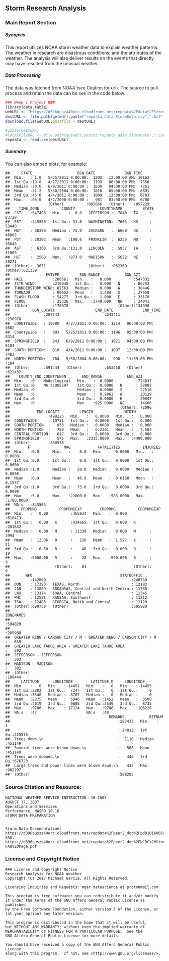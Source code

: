 Storm Research Analysis
-----------------------

### Main Report Section

##### Synopsis

This report utilizes NOAA storm weather data to explain weather patterns. The weather in research are disastrous conditions, and the attributes of the weather. The analysis will also deliver results on the events that directly may have resulted from the unusual weather.

##### Data Processing

The data was fetched from NOAA (see Citation for url). The source to pull process and retain the data can be see in the code below.

``` r
### Week 1 Project ###
library(data.table)
webURL <- "https://d396qusza40orc.cloudfront.net/repdata%2Fdata%2FStormData.csv.bz2"
destURL <- file.path(getwd(),paste("repdata_data_StormData.csv",".bz2",sep = ""))
download.file(webURL,destfile = destURL)

#unzip(destURL)
#localFileURL <- file.path(getwd(),paste("repdata_data_StormData",".csv",sep = ""))
repdata <- read.csv(destURL)
```

##### Summary

You can also embed plots, for example:

    ##     STATE__                  BGN_DATE             BGN_TIME     
    ##  Min.   : 1.0   5/25/2011 0:00:00:  1202   12:00:00 AM: 10163  
    ##  1st Qu.:19.0   4/27/2011 0:00:00:  1193   06:00:00 PM:  7350  
    ##  Median :30.0   6/9/2011 0:00:00 :  1030   04:00:00 PM:  7261  
    ##  Mean   :31.2   5/30/2004 0:00:00:  1016   05:00:00 PM:  6891  
    ##  3rd Qu.:45.0   4/4/2011 0:00:00 :  1009   12:00:00 PM:  6703  
    ##  Max.   :95.0   4/2/2006 0:00:00 :   981   03:00:00 PM:  6700  
    ##                 (Other)          :895866   (Other)    :857229  
    ##    TIME_ZONE          COUNTY           COUNTYNAME         STATE       
    ##  CST    :547493   Min.   :  0.0   JEFFERSON :  7840   TX     : 83728  
    ##  EST    :245558   1st Qu.: 31.0   WASHINGTON:  7603   KS     : 53440  
    ##  MST    : 68390   Median : 75.0   JACKSON   :  6660   OK     : 46802  
    ##  PST    : 28302   Mean   :100.6   FRANKLIN  :  6256   MO     : 35648  
    ##  AST    :  6360   3rd Qu.:131.0   LINCOLN   :  5937   IA     : 31069  
    ##  HST    :  2563   Max.   :873.0   MADISON   :  5632   NE     : 30271  
    ##  (Other):  3631                   (Other)   :862369   (Other):621339  
    ##                EVTYPE         BGN_RANGE           BGN_AZI      
    ##  HAIL             :288661   Min.   :   0.000          :547332  
    ##  TSTM WIND        :219940   1st Qu.:   0.000   N      : 86752  
    ##  THUNDERSTORM WIND: 82563   Median :   0.000   W      : 38446  
    ##  TORNADO          : 60652   Mean   :   1.484   S      : 37558  
    ##  FLASH FLOOD      : 54277   3rd Qu.:   1.000   E      : 33178  
    ##  FLOOD            : 25326   Max.   :3749.000   NW     : 24041  
    ##  (Other)          :170878                      (Other):134990  
    ##          BGN_LOCATI                  END_DATE             END_TIME     
    ##               :287743                    :243411              :238978  
    ##  COUNTYWIDE   : 19680   4/27/2011 0:00:00:  1214   06:00:00 PM:  9802  
    ##  Countywide   :   993   5/25/2011 0:00:00:  1196   05:00:00 PM:  8314  
    ##  SPRINGFIELD  :   843   6/9/2011 0:00:00 :  1021   04:00:00 PM:  8104  
    ##  SOUTH PORTION:   810   4/4/2011 0:00:00 :  1007   12:00:00 PM:  7483  
    ##  NORTH PORTION:   784   5/30/2004 0:00:00:   998   11:59:00 PM:  7184  
    ##  (Other)      :591444   (Other)          :653450   (Other)    :622432  
    ##    COUNTY_END COUNTYENDN       END_RANGE           END_AZI      
    ##  Min.   :0    Mode:logical   Min.   :  0.0000          :724837  
    ##  1st Qu.:0    NA's:902297    1st Qu.:  0.0000   N      : 28082  
    ##  Median :0                   Median :  0.0000   S      : 22510  
    ##  Mean   :0                   Mean   :  0.9862   W      : 20119  
    ##  3rd Qu.:0                   3rd Qu.:  0.0000   E      : 20047  
    ##  Max.   :0                   Max.   :925.0000   NE     : 14606  
    ##                                                 (Other): 72096  
    ##            END_LOCATI         LENGTH              WIDTH         
    ##                 :499225   Min.   :   0.0000   Min.   :   0.000  
    ##  COUNTYWIDE     : 19731   1st Qu.:   0.0000   1st Qu.:   0.000  
    ##  SOUTH PORTION  :   833   Median :   0.0000   Median :   0.000  
    ##  NORTH PORTION  :   780   Mean   :   0.2301   Mean   :   7.503  
    ##  CENTRAL PORTION:   617   3rd Qu.:   0.0000   3rd Qu.:   0.000  
    ##  SPRINGFIELD    :   575   Max.   :2315.0000   Max.   :4400.000  
    ##  (Other)        :380536                                         
    ##        F               MAG            FATALITIES          INJURIES        
    ##  Min.   :0.0      Min.   :    0.0   Min.   :  0.0000   Min.   :   0.0000  
    ##  1st Qu.:0.0      1st Qu.:    0.0   1st Qu.:  0.0000   1st Qu.:   0.0000  
    ##  Median :1.0      Median :   50.0   Median :  0.0000   Median :   0.0000  
    ##  Mean   :0.9      Mean   :   46.9   Mean   :  0.0168   Mean   :   0.1557  
    ##  3rd Qu.:1.0      3rd Qu.:   75.0   3rd Qu.:  0.0000   3rd Qu.:   0.0000  
    ##  Max.   :5.0      Max.   :22000.0   Max.   :583.0000   Max.   :1700.0000  
    ##  NA's   :843563                                                           
    ##     PROPDMG          PROPDMGEXP        CROPDMG          CROPDMGEXP    
    ##  Min.   :   0.00          :465934   Min.   :  0.000          :618413  
    ##  1st Qu.:   0.00   K      :424665   1st Qu.:  0.000   K      :281832  
    ##  Median :   0.00   M      : 11330   Median :  0.000   M      :  1994  
    ##  Mean   :  12.06   0      :   216   Mean   :  1.527   k      :    21  
    ##  3rd Qu.:   0.50   B      :    40   3rd Qu.:  0.000   0      :    19  
    ##  Max.   :5000.00   5      :    28   Max.   :990.000   B      :     9  
    ##                    (Other):    84                     (Other):     9  
    ##       WFO                                       STATEOFFIC    
    ##         :142069                                      :248769  
    ##  OUN    : 17393   TEXAS, North                       : 12193  
    ##  JAN    : 13889   ARKANSAS, Central and North Central: 11738  
    ##  LWX    : 13174   IOWA, Central                      : 11345  
    ##  PHI    : 12551   KANSAS, Southwest                  : 11212  
    ##  TSA    : 12483   GEORGIA, North and Central         : 11120  
    ##  (Other):690738   (Other)                            :595920  
    ##                                                                                                                                                                                                     ZONENAMES     
    ##                                                                                                                                                                                                          :594029  
    ##                                                                                                                                                                                                          :205988  
    ##  GREATER RENO / CARSON CITY / M - GREATER RENO / CARSON CITY / M                                                                                                                                         :   639  
    ##  GREATER LAKE TAHOE AREA - GREATER LAKE TAHOE AREA                                                                                                                                                       :   592  
    ##  JEFFERSON - JEFFERSON                                                                                                                                                                                   :   303  
    ##  MADISON - MADISON                                                                                                                                                                                       :   302  
    ##  (Other)                                                                                                                                                                                                 :100444  
    ##     LATITUDE      LONGITUDE        LATITUDE_E     LONGITUDE_    
    ##  Min.   :   0   Min.   :-14451   Min.   :   0   Min.   :-14455  
    ##  1st Qu.:2802   1st Qu.:  7247   1st Qu.:   0   1st Qu.:     0  
    ##  Median :3540   Median :  8707   Median :   0   Median :     0  
    ##  Mean   :2875   Mean   :  6940   Mean   :1452   Mean   :  3509  
    ##  3rd Qu.:4019   3rd Qu.:  9605   3rd Qu.:3549   3rd Qu.:  8735  
    ##  Max.   :9706   Max.   : 17124   Max.   :9706   Max.   :106220  
    ##  NA's   :47                      NA's   :40                     
    ##                                            REMARKS           REFNUM      
    ##                                                :287433   Min.   :     1  
    ##                                                : 24013   1st Qu.:225575  
    ##  Trees down.\n                                 :  1110   Median :451149  
    ##  Several trees were blown down.\n              :   568   Mean   :451149  
    ##  Trees were downed.\n                          :   446   3rd Qu.:676723  
    ##  Large trees and power lines were blown down.\n:   432   Max.   :902297  
    ##  (Other)                                       :588295

### Source Citation and Resource:

    NATIONAL WEATHER SERVICE INSTRUCTION  10-1605 
    AUGUST 17, 2007 
    Operations and Services 
    Performance, NWSPD 10-16
    STORM DATA PREPARATION


    Storm Data Documentation: https://d396qusza40orc.cloudfront.net/repdata%2Fpeer2_doc%2Fpd01016005curr.pdf
    FAQ: https://d396qusza40orc.cloudfront.net/repdata%2Fpeer2_doc%2FNCDC%20Storm%20Events-FAQ%20Page.pdf

### License and Copyright Notice

    ### License and Copyright Notice
    Research Analysis for NOAA Weather
    Copyright (C) 2017 Michael Garcia. All Rights Reserved.

    Licensing Inquiries and Requests: mgar_datascience at protonmail.com

    This program is free software: you can redistribute it and/or modify
    it under the terms of the GNU Affero General Public License as published
    by the Free Software Foundation, either version 3 of the License, or
    (at your option) any later version.

    This program is distributed in the hope that it will be useful,
    but WITHOUT ANY WARRANTY; without even the implied warranty of
    MERCHANTABILITY or FITNESS FOR A PARTICULAR PURPOSE.  See the
    GNU Affero General Public License for more details.

    You should have received a copy of the GNU Affero General Public License
    along with this program.  If not, see <http://www.gnu.org/licenses/>.
